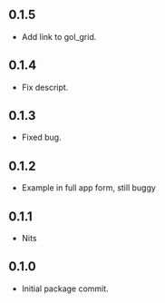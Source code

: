## 0.1.5
 - Add link to gol_grid.

## 0.1.4
 - Fix descript.

## 0.1.3
 - Fixed bug.

## 0.1.2
 - Example in full app form, still buggy

## 0.1.1
 - Nits

## 0.1.0
 - Initial package commit.
